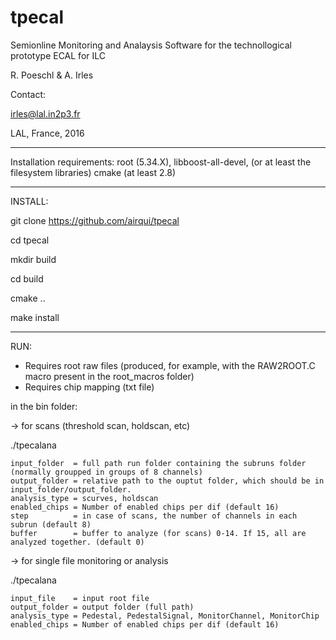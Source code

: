 # tpecal

Semionline Monitoring and Analaysis Software for the technollogical prototype ECAL for ILC 

R. Poeschl & A. Irles 

Contact:

irles@lal.in2p3.fr

LAL, France, 2016


-------------------------------
Installation requirements:
root (5.34.X),
libboost-all-devel, (or at least the filesystem libraries)
cmake (at least 2.8)

------------------------------
INSTALL:

git clone https://github.com/airqui/tpecal

cd tpecal

mkdir build

cd build

cmake ..

make install


------------------------------
RUN:

- Requires root raw files (produced, for example, with the RAW2ROOT.C macro present in the root_macros folder)
- Requires chip mapping (txt file)

in the bin folder:


-> for scans (threshold scan, holdscan, etc) 

./tpecalana 

    input_folder  = full path run folder containing the subruns folder (normally groupped in groups of 8 channels)
    output_folder = relative path to the ouptut folder, which should be in input_folder/output_folder.     
    analysis_type = scurves, holdscan    
    enabled_chips = Number of enabled chips per dif (default 16)     
    step          = in case of scans, the number of channels in each subrun (default 8)     
    buffer        = buffer to analyze (for scans) 0-14. If 15, all are analyzed together. (default 0)

-> for single file monitoring or analysis

./tpecalana 

    input_file    = input root file 
    output_folder = output folder (full path) 
    analysis_type = Pedestal, PedestalSignal, MonitorChannel, MonitorChip
    enabled_chips = Number of enabled chips per dif (default 16) 
    
